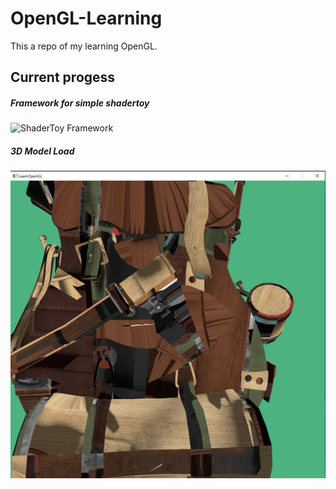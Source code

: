 # OpenGL-Learning
This a repo of my learning OpenGL.



## Current progess

##### Framework for simple shadertoy

![ShaderToy Framework](./SP-OpenGL-FrameworkForShaderToy/ShaderToy.gif)

##### 3D Model Load

![3D Model Load](./14-Assimp-3DModelLoading/ModelLoad.png)

